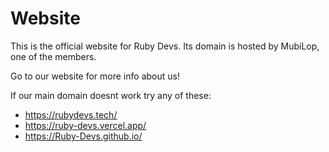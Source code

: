 # Website
This is the official website for Ruby Devs.
Its domain is hosted by MubiLop, one of the members.

Go to our website for more info about us!

If our main domain doesnt work try any of these:
- https://rubydevs.tech/
- https://ruby-devs.vercel.app/
- https://Ruby-Devs.github.io/
